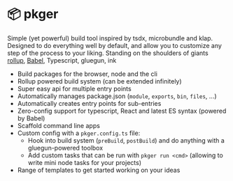 # 📦 pkger

Simple (yet powerful) build tool inspired by tsdx, microbundle and klap. Designed to do everything well by default, and allow you to customize any step of the process to your liking. Standing on the shoulders of giants [rollup](rollup/rollup), [Babel](https://github.com/babel/babel), Typescript, gluegun, ink

* Build packages for the browser, node and the cli
* Rollup powered build system (can be extended infinitely)
* Super easy api for multiple entry points 
* Automatically manages package.json (`module`, `exports`, `bin`, `files`, ...) 
* Automatically creates entry points for sub-entries
* Zero-config support for typescript, React and latest ES syntax (powered by Babel)
* Scaffold command line apps
* Custom config with a `pkger.config.ts` file:
  * Hook into build system (`preBuild`, `postBuild`) and do anything with a gluegun-powered toolbox
  * Add custom tasks that can be run with `pkger run <cmd>` (allowing to write mini node tasks for your projects)
* Range of templates to get started working on your ideas
  
